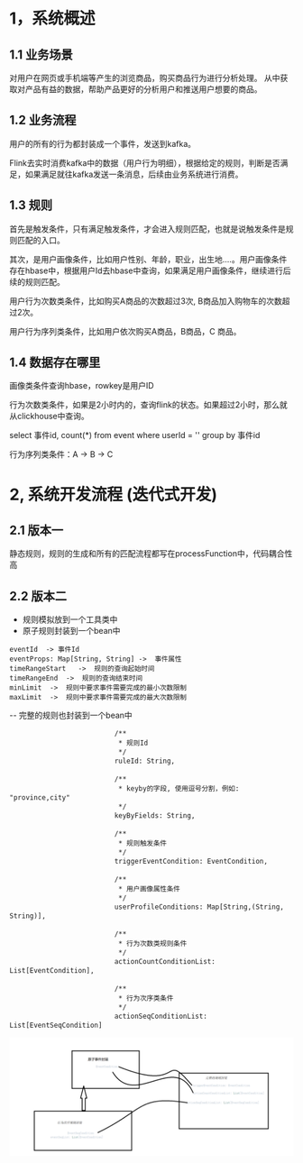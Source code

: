 # 1，系统概述

## 1.1 业务场景
对用户在网页或手机端等产生的浏览商品，购买商品行为进行分析处理。
从中获取对产品有益的数据，帮助产品更好的分析用户和推送用户想要的商品。

## 1.2 业务流程

用户的所有的行为都封装成一个事件，发送到kafka。

Flink去实时消费kafka中的数据（用户行为明细），根据给定的规则，判断是否满足，如果满足就往kafka发送一条消息，后续由业务系统进行消费。

## 1.3 规则

首先是触发条件，只有满足触发条件，才会进入规则匹配，也就是说触发条件是规则匹配的入口。

其次，是用户画像条件，比如用户性别、年龄，职业，出生地....。用户画像条件存在hbase中，根据用户Id去hbase中查询，如果满足用户画像条件，继续进行后续的规则匹配。

用户行为次数类条件，比如购买A商品的次数超过3次, B商品加入购物车的次数超过2次。

用户行为序列类条件，比如用户依次购买A商品，B商品，C 商品。

## 1.4 数据存在哪里

画像类条件查询hbase，rowkey是用户ID

行为次数类条件，如果是2小时内的，查询flink的状态。如果超过2小时，那么就从clickhouse中查询。

select 事件id, count(*) from event where userId = '' group by  事件id

行为序列类条件：A -> B -> C

# 2,  系统开发流程 (迭代式开发)
## 2.1 版本一
静态规则，规则的生成和所有的匹配流程都写在processFunction中，代码耦合性高

## 2.2 版本二
- 规则模拟放到一个工具类中
- 原子规则封装到一个bean中
```
eventId  -> 事件Id
eventProps: Map[String, String] ->  事件属性
timeRangeStart   ->  规则的查询起始时间
timeRangeEnd  ->  规则的查询结束时间
minLimit  ->  规则中要求事件需要完成的最小次数限制
maxLimit  ->  规则中要求事件需要完成的最大次数限制
```
-- 完整的规则也封装到一个bean中
```
                          /**
                           * 规则Id
                           */
                          ruleId: String,

                          /**
                           * keyby的字段, 使用逗号分割，例如:  "province,city"
                           */
                          keyByFields: String,

                          /**
                           * 规则触发条件
                           */
                          triggerEventCondition: EventCondition,

                          /**
                           * 用户画像属性条件
                           */
                          userProfileConditions: Map[String,(String, String)],

                          /**
                           * 行为次数类规则条件
                           */
                          actionCountConditionList: List[EventCondition],

                          /**
                           * 行为次序类条件
                           */
                          actionSeqConditionList: List[EventSeqCondition]
```
![规则关系1](img/ruleCondition1.png)

